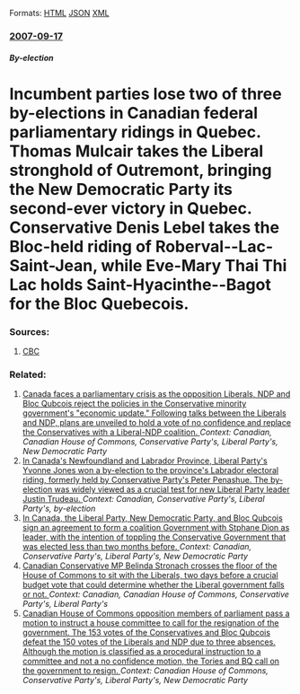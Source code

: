 
Formats: [HTML](/news/2007/09/17/incumbent-parties-lose-two-of-three-by-elections-in-canadian-federal-parliamentary-ridings-in-quebec-thomas-mulcair-takes-the-liberal-stro.html)  [JSON](/news/2007/09/17/incumbent-parties-lose-two-of-three-by-elections-in-canadian-federal-parliamentary-ridings-in-quebec-thomas-mulcair-takes-the-liberal-stro.json)  [XML](/news/2007/09/17/incumbent-parties-lose-two-of-three-by-elections-in-canadian-federal-parliamentary-ridings-in-quebec-thomas-mulcair-takes-the-liberal-stro.xml)  

### [2007-09-17](/news/2007/09/17/index.md)

##### By-election
#  Incumbent parties lose two of three by-elections in Canadian federal parliamentary ridings in Quebec. Thomas Mulcair takes the Liberal stronghold of Outremont, bringing the New Democratic Party its second-ever victory in Quebec. Conservative Denis Lebel takes the Bloc-held riding of Roberval--Lac-Saint-Jean, while Eve-Mary Thai Thi Lac holds Saint-Hyacinthe--Bagot for the Bloc Quebecois. 




### Sources:

1. [CBC](http://www.cbc.ca/canada/montreal/story/2007/09/17/qc-byelections0917.html)

### Related:

1. [ Canada faces a parliamentary crisis as the opposition Liberals, NDP and Bloc Qubcois reject the policies in the Conservative minority government's "economic update." Following talks between the Liberals and NDP, plans are unveiled to hold a vote of no confidence and replace the Conservatives with a Liberal-NDP coalition. ](/news/2008/11/28/canada-faces-a-parliamentary-crisis-as-the-opposition-liberals-ndp-and-bloc-quebecois-reject-the-policies-in-the-conservative-minority-gov.md) _Context: Canadian, Canadian House of Commons, Conservative Party's, Liberal Party's, New Democratic Party_
2. [In Canada's Newfoundland and Labrador Province, Liberal Party's Yvonne Jones won a by-election to the province's Labrador electoral riding, formerly held by Conservative Party's Peter Penashue. The by-election was widely viewed as a crucial test for new Liberal Party leader Justin Trudeau. ](/news/2013/05/13/in-canada-s-newfoundland-and-labrador-province-liberal-party-s-yvonne-jones-won-a-by-election-to-the-province-s-labrador-electoral-riding.md) _Context: Canadian, Conservative Party's, Liberal Party's, by-election_
3. [ In Canada, the Liberal Party, New Democratic Party, and Bloc Qubcois sign an agreement to form a coalition Government with Stphane Dion as leader, with the intention of toppling the Conservative Government that was elected less than two months before. ](/news/2008/12/1/in-canada-the-liberal-party-new-democratic-party-and-bloc-quebecois-sign-an-agreement-to-form-a-coalition-government-with-stephane-dion.md) _Context: Canadian, Conservative Party's, Liberal Party's, New Democratic Party_
4. [ Canadian Conservative MP Belinda Stronach crosses the floor of the House of Commons to sit with the Liberals, two days before a crucial budget vote that could determine whether the Liberal government falls or not. ](/news/2005/05/17/canadian-conservative-mp-belinda-stronach-crosses-the-floor-of-the-house-of-commons-to-sit-with-the-liberals-two-days-before-a-crucial-bud.md) _Context: Canadian, Canadian House of Commons, Conservative Party's, Liberal Party's_
5. [ Canadian House of Commons opposition members of parliament pass a motion to instruct a house committee to call for the resignation of the government. The 153 votes of the Conservatives and Bloc Qubcois defeat the 150 votes of the Liberals and NDP due to three absences. Although the motion is classified as a procedural instruction to a committee and not a no confidence motion, the Tories and BQ call on the government to resign. ](/news/2005/05/10/canadian-house-of-commons-opposition-members-of-parliament-pass-a-motion-to-instruct-a-house-committee-to-call-for-the-resignation-of-the-g.md) _Context: Canadian House of Commons, Conservative Party's, Liberal Party's, New Democratic Party_
